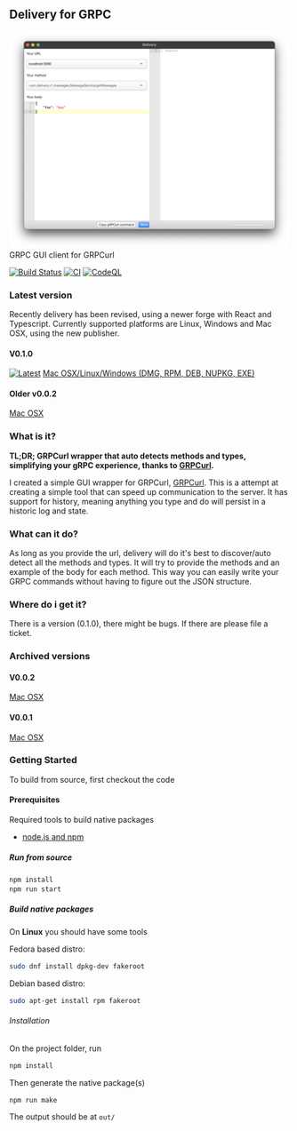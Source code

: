 ## Delivery for GRPC
![Screenshot](https://raw.githubusercontent.com/kfwerf/delivery/master/screenshot/desktop-macosx.png)
GRPC GUI client for GRPCurl

[![Build Status](https://travis-ci.org/miguelbaldi/delivery.svg?branch=make-linux)](https://travis-ci.org/miguelbaldi/delivery)
[![CI](https://github.com/kfwerf/delivery/actions/workflows/main.yml/badge.svg?branch=master)](https://github.com/kfwerf/delivery/actions/workflows/main.yml)
[![CodeQL](https://github.com/kfwerf/delivery/actions/workflows/codeql-analysis.yml/badge.svg)](https://github.com/kfwerf/delivery/actions/workflows/codeql-analysis.yml)

### Latest version
Recently delivery has been revised, using a newer forge with React and Typescript. Currently supported platforms are Linux, Windows and Mac OSX, using the new publisher.

#### V0.1.0
[![Latest](https://github.com/kfwerf/delivery/blob/master/screenshot/logo.png?raw=true)](https://github.com/kfwerf/delivery/releases/tag/v0.1.0)
[Mac OSX/Linux/Windows (DMG, RPM, DEB, NUPKG, EXE)](https://github.com/kfwerf/delivery/releases/tag/v0.1.0)

#### Older v0.0.2
[Mac OSX](https://github.com/kfwerf/delivery/releases/download/v0.0.2/Delivery-darwin-x64-0.0.2.zip)

### What is it?
**TL;DR; GRPCurl wrapper that auto detects methods and types, simplifying your gRPC experience,
thanks to [GRPCurl](https://github.com/fullstorydev/grpcurl).**

I created a simple GUI wrapper for GRPCurl, [GRPCurl](https://github.com/fullstorydev/grpcurl).
This is a attempt at creating a simple tool that can speed up communication to the server. It has
support for history, meaning anything you type and do will persist in a historic log and state.

### What can it do?
As long as you provide the url, delivery will do it's best to discover/auto detect all the
methods and types. It will try to provide the methods and an example of the body for each method.
This way you can easily write your GRPC commands without having to figure out the JSON structure.

### Where do i get it?
There is a version (0.1.0), there might be bugs. If there are please file a ticket.

### Archived versions
#### V0.0.2
[Mac OSX](https://github.com/kfwerf/delivery/releases/download/v0.0.2/Delivery-darwin-x64-0.0.2.zip)

#### V0.0.1
[Mac OSX](https://github.com/kfwerf/delivery/releases/download/v0.0.1/Delivery-darwin-x64-0.0.1.zip)

### Getting Started
To build from source, first checkout the code

#### Prerequisites
Required tools to build native packages

* [node.js and npm](https://www.npmjs.com/get-npm)

##### Run from source
```sh
npm install
npm run start
```

##### Build native packages
On **Linux** you should have some tools

Fedora based distro:

```sh
sudo dnf install dpkg-dev fakeroot
```

Debian based distro:

```sh
sudo apt-get install rpm fakeroot
```

###### Installation
On the project folder, run
```sh
npm install
```
Then generate the native package(s)
```sh
npm run make
```
The output should be at `out/`
